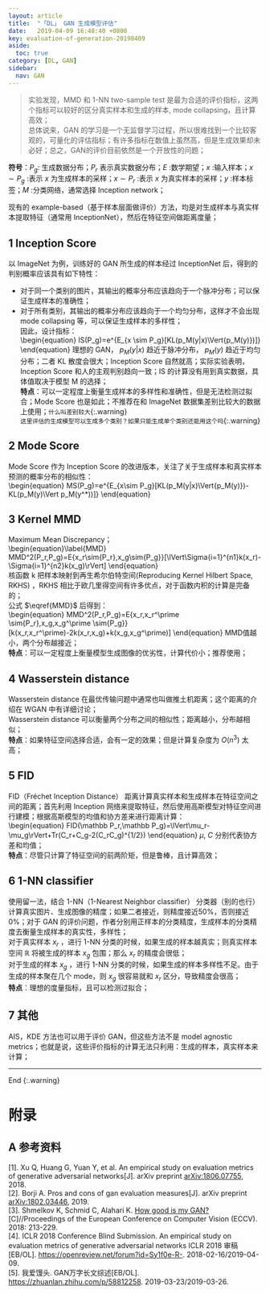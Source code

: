```yaml
---
layout: article
title:  "「DL」 GAN 生成模型评估"
date:   2019-04-09 16:48:40 +0800
key: evaluation-of-generation-20190409
aside:
  toc: true
category: [DL, GAN]
sidebar:
  nav: GAN
---
```

>实验发现，MMD 和 1-NN two-sample test 是最为合适的评价指标，这两个指标可以较好的区分真实样本和生成的样本, mode collapsing，且计算高效；   
总体说来，GAN 的学习是一个无监督学习过程，所以很难找到一个比较客观的，可量化的评估指标；有许多指标在数值上虽然高，但是生成效果却未必好；总之，GAN的评价目前依然是一个开放性的问题；  
<!--more-->

**符号**：$P_g$: 生成数据分布；$P_r$ 表示真实数据分布；$E$ :数学期望；$x$ :输入样本；$x\sim P_g$ :表示 $x$ 为生成样本的采样；$x\sim P_r$ :表示 $x$ 为真实样本的采样；$y$ :样本标签；$M$ :分类网络，通常选择 Inception network；   

现有的 example-based（基于样本层面做评价）方法，均是对生成样本与真实样本提取特征（通常用 InceptionNet），然后在特征空间做距离度量；    

## 1 Inception Score
以 ImageNet 为例，训练好的 GAN 所生成的样本经过 InceptionNet 后，得到的判别概率应该具有如下特性：   
- 对于同一个类别的图片，其输出的概率分布应该趋向于一个脉冲分布；可以保证生成样本的准确性；    
- 对于所有类别，其输出的概率分布应该趋向于一个均匀分布，这样才不会出现 mode collapsing 等，可以保证生成样本的多样性；    
因此，设计指标：  
\begin{equation}
IS(P_g)=e^{E_{x \sim P_g}[KL(p_M(y\|x)\Vert{p_M(y)})]}  
\end{equation}
理想的 GAN， $p_M(y|x)$ 趋近于脉冲分布， $p_M(y)$ 趋近于均匀分布；二者 KL 散度会很大；Inception Score 自然就高；实际实验表明，Inception Score 和人的主观判别趋向一致；IS 的计算没有用到真实数据，具体值取决于模型 M 的选择；    
**特点**：可以一定程度上衡量生成样本的多样性和准确性，但是无法检测过拟合；Mode Score 也是如此；不推荐在和 ImageNet 数据集差别比较大的数据上使用；`什么叫差别较大`{:.warning}  
`这里评估的生成模型可以生成多个类别？如果只能生成单个类别还能用这个吗`{:.warning}   

## 2 Mode Score
Mode Score 作为 Inception Score 的改进版本，关注了关于生成样本和真实样本预测的概率分布的相似性：    
\begin{equation}
 MS(P_g)=e^{E_{x\sim P_g}[KL(p_M(y|x)\Vert{p_M(y)})-KL(p_M(y)\Vert p_M(y^*))]}
\end{equation}

## 3 Kernel MMD
Maximum Mean Discrepancy；   
\begin{equation}\label{MMD}
MMD^2(P_r,P_g)=E{x_r\sim{P_r},x_g\sim{P_g}}[\lVert\Sigma{i=1}^{n1}k(x_r)-\Sigma{i=1}^{n2}k(x_g)\rVert]
\end{equation}  
核函数 k 把样本映射到再生希尔伯特空间(Reproducing Kernel Hilbert Space, RKHS) ，RKHS 相比于欧几里得空间有许多优点，对于函数内积的计算是完备的；  
公式 $\eqref{MMD}$ 后得到：   
\begin{equation}
MMD^2(P_r,P_g)=E{x_r,x_r^\prime \sim{P_r},x_g,x_g^\prime \sim{P_g}}[k(x_r,x_r^\prime)-2k(x_r,x_g)+k(x_g,x_g^\prime)]
\end{equation}
MMD值越小，两个分布越接近；   
**特点**：可以一定程度上衡量模型生成图像的优劣性，计算代价小；推荐使用；    

## 4 Wasserstein distance
Wasserstein distance 在最优传输问题中通常也叫做推土机距离；这个距离的介绍在 WGAN 中有详细讨论；   
Wasserstein distance 可以衡量两个分布之间的相似性；距离越小，分布越相似；  
**特点**：如果特征空间选择合适，会有一定的效果；但是计算复杂度为 $O(n^3)$ 太高；   

## 5 FID
FID（Fréchet Inception Distance） 距离计算真实样本和生成样本在特征空间之间的距离；首先利用 Inception 网络来提取特征，然后使用高斯模型对特征空间进行建模；根据高斯模型的均值和协方差来进行距离计算：  
\begin{equation}
FID(\mathbb P_r,\mathbb P_g)=\lVert\mu_r-\mu_g\rVert+Tr(C_r+C_g-2(C_rC_g)^{1/2})
\end{equation}
$\mu$, $C$ 分别代表协方差和均值；   
**特点**：尽管只计算了特征空间的前两阶矩，但是鲁棒，且计算高效；   

## 6 1-NN classifier
使用留一法，结合 1-NN（1-Nearest Neighbor classifier） 分类器（别的也行）计算真实图片、生成图像的精度；如果二者接近，则精度接近50%，否则接近0%；对于 GAN 的评价问题，作者分别用正样本的分类精度，生成样本的分类精度去衡量生成样本的真实性，多样性；     
对于真实样本 $x_r$ ，进行 1-NN 分类的时候，如果生成的样本越真实；则真实样本空间 $\mathbb R$ 将被生成的样本 $x_g$ 包围；那么 $x_r$ 的精度会很低；   
对于生成的样本 $x_g$ ，进行 1-NN 分类的时候，如果生成的样本多样性不足。由于生成的样本聚在几个 mode，则 $x_g$ 很容易就和 $x_r$ 区分，导致精度会很高；   
**特点**：理想的度量指标，且可以检测过拟合；     

## 7 其他   
AIS，KDE 方法也可以用于评价 GAN，但这些方法不是 model agnostic metrics；也就是说，这些评价指标的计算无法只利用：生成的样本，真实样本来计算；  



-------------------  
 End
{:.warning}  


# 附录
## A 参考资料
[1]. Xu Q, Huang G, Yuan Y, et al. An empirical study on evaluation metrics of generative adversarial networks[J]. arXiv preprint [arXiv:1806.07755](https://arxiv.org/abs/1806.07755), 2018.   
[2]. Borji A. Pros and cons of gan evaluation measures[J]. arXiv preprint [arXiv:1802.03446](https://arxiv.org/abs/1802.03446), 2019.   
[3]. Shmelkov K, Schmid C, Alahari K. [How good is my GAN?](https://arxiv.org/abs/1807.09499)[C]//Proceedings of the European Conference on Computer Vision (ECCV). 2018: 213-229.   
[4]. ICLR 2018 Conference Blind Submission. An empirical study on evaluation metrics of generative adversarial networks ICLR 2018 审稿[EB/OL]. <https://openreview.net/forum?id=Sy1f0e-R->. 2018-02-16/2019-04-09.   
[5].  我爱馒头. GAN万字长文综述[EB/OL]. <https://zhuanlan.zhihu.com/p/58812258>. 2019-03-23/2019-03-26.     
